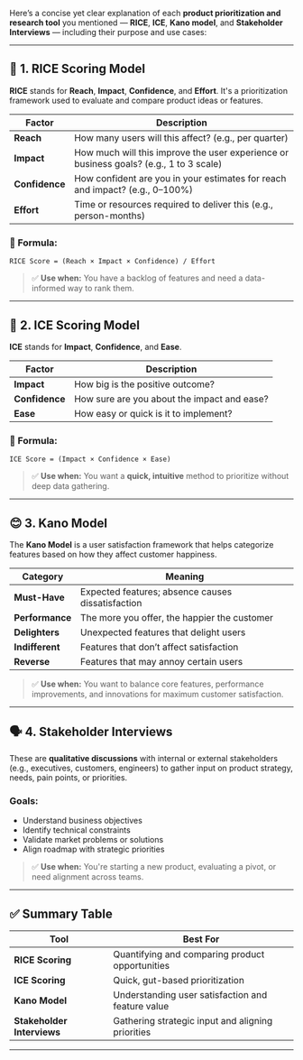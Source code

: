 Here’s a concise yet clear explanation of each **product prioritization and research tool** you mentioned — **RICE**, **ICE**, **Kano model**, and **Stakeholder Interviews** — including their purpose and use cases:

---

## 🧮 1. **RICE Scoring Model**

**RICE** stands for **Reach**, **Impact**, **Confidence**, and **Effort**. It's a prioritization framework used to evaluate and compare product ideas or features.

| Factor         | Description                                                                            |
| -------------- | -------------------------------------------------------------------------------------- |
| **Reach**      | How many users will this affect? (e.g., per quarter)                                   |
| **Impact**     | How much will this improve the user experience or business goals? (e.g., 1 to 3 scale) |
| **Confidence** | How confident are you in your estimates for reach and impact? (e.g., 0–100%)           |
| **Effort**     | Time or resources required to deliver this (e.g., person-months)                       |

### 🧠 Formula:

```
RICE Score = (Reach × Impact × Confidence) / Effort
```

> ✅ **Use when:** You have a backlog of features and need a data-informed way to rank them.

---

## 🔢 2. **ICE Scoring Model**

**ICE** stands for **Impact**, **Confidence**, and **Ease**.

| Factor         | Description                                 |
| -------------- | ------------------------------------------- |
| **Impact**     | How big is the positive outcome?            |
| **Confidence** | How sure are you about the impact and ease? |
| **Ease**       | How easy or quick is it to implement?       |

### 🧠 Formula:

```
ICE Score = (Impact × Confidence × Ease)
```

> ✅ **Use when:** You want a **quick, intuitive** method to prioritize without deep data gathering.

---

## 😊 3. **Kano Model**

The **Kano Model** is a user satisfaction framework that helps categorize features based on how they affect customer happiness.

| Category        | Meaning                                           |
| --------------- | ------------------------------------------------- |
| **Must-Have**   | Expected features; absence causes dissatisfaction |
| **Performance** | The more you offer, the happier the customer      |
| **Delighters**  | Unexpected features that delight users            |
| **Indifferent** | Features that don’t affect satisfaction           |
| **Reverse**     | Features that may annoy certain users             |

> ✅ **Use when:** You want to balance core features, performance improvements, and innovations for maximum customer satisfaction.

---

## 🗣️ 4. **Stakeholder Interviews**

These are **qualitative discussions** with internal or external stakeholders (e.g., executives, customers, engineers) to gather input on product strategy, needs, pain points, or priorities.

### Goals:

* Understand business objectives
* Identify technical constraints
* Validate market problems or solutions
* Align roadmap with strategic priorities

> ✅ **Use when:** You're starting a new product, evaluating a pivot, or need alignment across teams.

---

## ✅ Summary Table

| **Tool**                   | **Best For**                                      |
| -------------------------- | ------------------------------------------------- |
| **RICE Scoring**           | Quantifying and comparing product opportunities   |
| **ICE Scoring**            | Quick, gut-based prioritization                   |
| **Kano Model**             | Understanding user satisfaction and feature value |
| **Stakeholder Interviews** | Gathering strategic input and aligning priorities |

---


